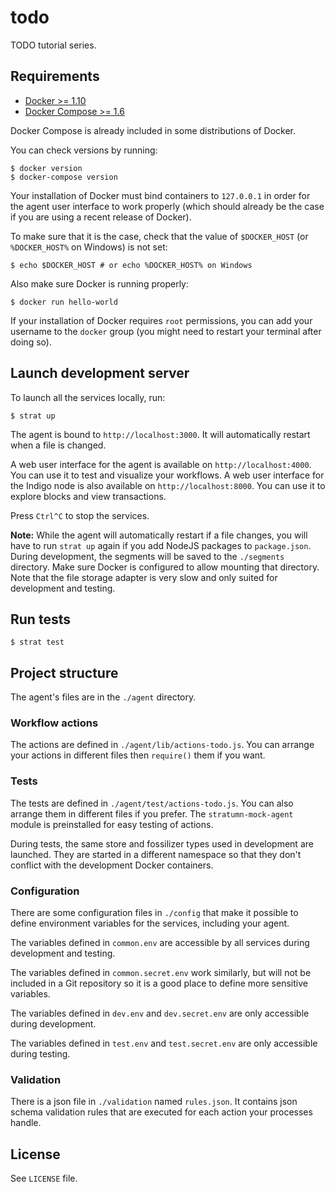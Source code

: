 # todo

TODO tutorial series.

## Requirements

- [Docker >= 1.10](https://www.docker.com/products/docker)
- [Docker Compose >= 1.6](https://docs.docker.com/compose/install)

Docker Compose is already included in some distributions of Docker.

You can check versions by running:

```
$ docker version
$ docker-compose version
```

Your installation of Docker must bind containers to `127.0.0.1` in order for the
agent user interface to work properly (which should already be the case if you
are using a recent release of Docker).

To make sure that it is the case, check that the value of `$DOCKER_HOST`
(or `%DOCKER_HOST%` on Windows) is not set:

```
$ echo $DOCKER_HOST # or echo %DOCKER_HOST% on Windows
```

Also make sure Docker is running properly:

```
$ docker run hello-world
```

If your installation of Docker requires `root` permissions, you can add your
username to the `docker` group (you might need to restart your terminal after
doing so).

## Launch development server

To launch all the services locally, run:

```
$ strat up
```

The agent is bound to `http://localhost:3000`. It will automatically restart
when a file is changed.

A web user interface for the agent is available on `http://localhost:4000`.
You can use it to test and visualize your workflows.
A web user interface for the Indigo node is also available on
`http://localhost:8000`. You can use it to explore blocks and view transactions.

Press `Ctrl^C` to stop the services.

**Note:** While the agent will automatically restart if a file changes, you will
have to run `strat up` again if you add NodeJS packages to `package.json`.
During development, the segments will be saved to the `./segments` directory.
Make sure Docker is configured to allow mounting that directory.
Note that the file storage adapter is very slow and only suited for development and
testing.

## Run tests

```
$ strat test
```

## Project structure

The agent's files are in the `./agent` directory.

### Workflow actions

The actions are defined in `./agent/lib/actions-todo.js`.
You can arrange your actions in different files then `require()` them if you
want.

### Tests

The tests are defined in `./agent/test/actions-todo.js`. You can also arrange them in
different files if you prefer.
The `stratumn-mock-agent` module is preinstalled for easy testing of actions.

During tests, the same store and fossilizer types used in development are
launched. They are started in a different namespace so that they don't conflict
with the development Docker containers.

### Configuration

There are some configuration files in `./config` that make it possible to define
environment variables for the services, including your agent.

The variables defined in `common.env` are accessible by all services during
development and testing.

The variables defined in `common.secret.env` work similarly, but will not be
included in a Git repository so it is a good place to define more sensitive
variables.

The variables defined in `dev.env` and `dev.secret.env` are only accessible
during development.

The variables defined in `test.env` and `test.secret.env` are only accessible
during testing.

### Validation

There is a json file in `./validation` named `rules.json`. 
It contains json schema validation rules that are executed for each action your processes handle.

## License

See `LICENSE` file.
